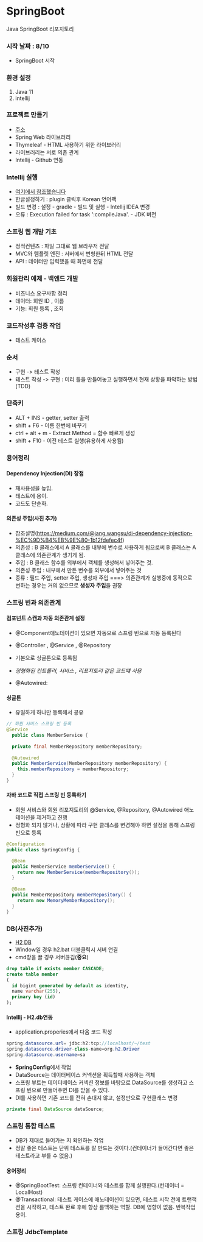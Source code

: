 # SpringBoot
Java SpringBoot 리포지토리


### 시작 날짜 : 8/10
- SpringBoot 시작

### 환경 설정
1. Java 11
2. intellij

### 프로젝트 만들기
- [주소](https://start.spring.io/)
- Spring Web 라이브러리
- Thymeleaf - HTML 사용하기 위한 라이브러리
- 라이브러리는 서로 의존 관계
- Intellij - Github 연동

### Intellij 실행
- [여기에서 참조했습니다](https://goddaehee.tistory.com/249)
- 한글설정하기 : plugin 클릭후 Korean 언어팩 
- 빌드 변경 : 설정 - gradle - 빌드 및 실행 - Intellij IDEA 변경
- 오류 : Execution failed for task ':compileJava'. - JDK 버전 

### 스프링 웹 개발 기초
- 정적컨텐츠 : 파일 그대로 웹 브라우저 전달
- MVC와 템플릿 엔진 : 서버에서 변형한뒤 HTML 전달
- API : 데이터만 입력했을 때 화면에 전달

### 회원관리 예제 - 백엔드 개발
- 비즈니스 요구사항 정리
- 데이터: 회원 ID , 이름
- 기능: 회원 등록 , 조회

### 코드작성후 검증 작업
- 테스트 케이스 


### 순서
- 구현 -> 테스트 작성 
- 테스트 작성 -> 구현 : 미리 틀을 만들어놓고 실행하면서 현재 상황을 파악하는 방법(TDD)



### 단축키
- ALT + INS - getter, setter 출력
- shift + F6 - 이름 한번에 바꾸기
- ctrl + alt + m - Extract Method = 함수 빠르게 생성
- shift + F10 - 이전 테스트 실행(유용하게 사용됨)


### 용어정리
#### Dependency Injection(DI) 장점
- 재사용성을 높임.
- 테스트에 용이.
- 코드도 단순화.

#### 의존성 주입(사진 추가)
- 참조설명(https://medium.com/@jang.wangsu/di-dependency-injection-%EC%9D%B4%EB%9E%80-1b12fdefec4f)
- 의존성 : B 클래스에서 A 클래스를 내부에 변수로 사용하게 됨으로써 B 클래스는 A 클래스에 의존관계가 생기게 됨.
- 주입 : B 클래스 함수를 외부에서 객체를 생성해서 넣어주는 것.
- 의존성 주입 : 내부에서 만든 변수를 외부에서 넣어주는 것
- 종류 : 필드 주입, setter 주입, 생성자 주입 ===> 의존관계가 실행중에 동적으로 변하는 경우는 거의 없으므로 **생성자 주입**을 권장


### 스프링 빈과 의존관계

#### 컴포넌트 스캔과 자동 의존관계 설정
- @Component애노테이션이 있으면 자동으로 스프링 빈으로 자동 등록된다
- @Controller , @Service , @Repository
- 기본으로 싱글톤으로 등록됨
- *정형화된 컨트롤러, 서비스 , 리포지토리 같은 코드떄 사용*

- @Autowired: 


#### 싱글톤
- 유일하게 하나만 등록해서 공유


```java
// 회원 서비스 스프링 빈 등록
@Service
  public class MemberService {
  
  private final MemberRepository memberRepository;
  
  @Autowired
  public MemberService(MemberRepository memberRepository) {
    this.memberRepository = memberRepository;
  }
}


```

#### 자바 코드로 직접 스프링 빈 등록하기
- 회원 서비스와 회원 리포지토리의 @Service, @Repository, @Autowired 애노테이션을 제거하고 진행
- 정형화 되지 않거나, 상황에 따라 구현 클래스를 변경해야 하면 설정을 통해 스프링 빈으로 등록

```java
@Configuration
public class SpringConfig {

  @Bean
  public MemberService memberService() {
    return new MemberService(memberRepository());
  }
  
  @Bean
  public MemberRepository memberRepository() {
    return new MemoryMemberRepository();
  }
}
```


### DB(사진추가)
- [H2 DB](https://www.h2database.com)
- Window일 경우 h2.bat 더블클릭시 서버 연결
- cmd창을 끌 경우 서버끊김(**중요**)


```sql
drop table if exists member CASCADE;
create table member
(
  id bigint generated by default as identity,
  name varchar(255),
  primary key (id)
);
```

#### IntellIj - H2.db연동

- application.properies에서 다음 코드 작성

```java
spring.datasource.url= jdbc:h2:tcp://localhost/~/test
spring.datasource.driver-class-name=org.h2.Driver
spring.datasource.username=sa
```

- **SpringConfig**에서 작업
- DataSource는 데이터베이스 커넥션을 획득할때 사용하는 객체
- 스프링 부트는 데이터베이스 커넥션 정보를 바탕으로 DataSource를 생성하고 스프링 빈으로 만들어주면 DI를 받을 수 있다.
- DI를 사용하면 기존 코드를 전혀 손대지 않고, 설정만으로 구현클래스 변경

```java
private final DataSource dataSource;
```

### 스프링 통합 테스트

- DB가 제대로 들어가는 지 확인하는 작업
- 정말 좋은 테스트는 단위 테스트를 잘 만드는 것이다.(컨테이너가 들어간다면 좋은 테스트라고 부를 수 없음.)

#### 용어정리
- @SpringBootTest: 스프링 컨테이너와 테스트를 함께 실행한다.(컨테이너 = LocalHost)
- @Transactional: 테스트 케이스에 애노테이션이 있으면, 테스트 시작 전에 트랜잭션을 시작하고, 테스트 완료 후에 항상 롤백하는 역할. DB에 영향이 없음. 반복작업 용이.


### 스프링 JdbcTemplate



